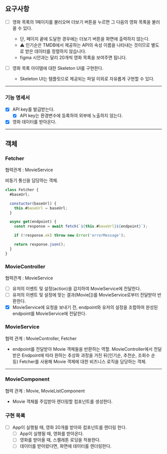 ## 요구사항

- [ ] 영화 목록의 1페이지를 불러오며 더보기 버튼을 누르면 그 다음의 영화 목록을 불러 올 수 있다.

  - 단, 페이지 끝에 도달한 경우에는 더보기 버튼을 화면에 출력하지 않는다.
  - ⚠️ 인기순은 TMDB에서 제공하는 API의 속성 이름을 나타내는 것이므로 별도로 받은 데이터를 정렬하지 않습니다.
  - figma 시안과는 달리 20개씩 영화 목록을 보여주면 됩니다.

- [ ] 영화 목록 아이템에 대한 Skeleton UI를 구현한다.
  - Skeleton UI는 템플릿으로 제공되는 파일 이외로 자유롭게 구현할 수 있다.

---

### 기능 명세서

- [x] API key를 발급받는다.
  - [x] API key는 환경변수에 등록하여 외부에 노출하지 않는다.
- [x] 영화 데이터를 받아온다.

---

## 객체

### Fetcher

협력관계 : MovieService

비동기 통신을 담당하는 객체.

```js
class Fetcher {
  #baseUrl;

  constuctor(baseUrl) {
    this.#baseUrl = baseUrl;
  }

  async get(endpoint) {
    const response = await fetch(`${this.#baseUrl}${endpoint}`);

    if (!response.ok) throw new Error('errorMessage');

    return response.json();
  }
}
```

### MovieController

협력관계 : MovieService

- [ ] 유저의 이벤트 및 설정(action)을 감지하여 MovieService에 전달한다.
- [ ] 유저의 이벤트 및 설정에 맞는 결과(Movie[])를 MovieService로부터 전달받아 반환한다.
- [x] MovieService에 요청을 보내기 전, endpoint와 유저의 설정을 조합하여 완성된 endpoint를 MovieService에 전달한다.

### MovieService

협력 관계 : MovieController, Fetcher

- endpoint를 전달받아 Movie 객체들을 반환하는 역할.
  MovieController에서 전달받은 Endpoint에 따라 원하는 추상화 과정을 거친 뒤(인기순, 추천순, 조회수 순 등) Fetcher를 사용해 Movie 객체에 대한 비즈니스 로직을 담당하는 객체.

---

### MovieComponent

협력 관계 : Movie, MovieListComponent

- Movie 객체를 주입받아 렌더링할 컴포넌트를 생성한다.

### 구현 목록

- [ ] App이 실행될 때, 영화 20개를 받아와 컴포넌트를 렌더링 한다.
  - [ ] App이 실행될 때, 영화를 받아온다.
  - [ ] 영화를 받아올 때, 스켈레톤 로딩을 적용한다.
  - [ ] 데이터를 받아왔다면, 화면에 데이터를 렌더링한다.

